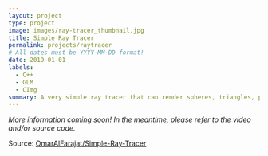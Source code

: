 ```yaml
---
layout: project
type: project
image: images/ray-tracer_thumbnail.jpg
title: Simple Ray Tracer
permalink: projects/raytracer
# All dates must be YYYY-MM-DD format!
date: 2019-01-01
labels:
  - C++
  - GLM
  - CImg
summary: A very simple ray tracer that can render spheres, triangles, planes, and meshes.
---
```

*More information coming soon! In the meantime, please refer to the video and/or source code.*  

Source: <a href="https://github.com/OmarAlFarajat/Simple-Ray-Tracer"><i class="large github icon"></i>OmarAlFarajat/Simple-Ray-Tracer</a>